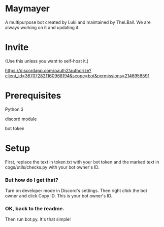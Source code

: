 # Maymayer
A multipurpose bot created by Luki and maintained by TheLBall.
We are always working on it and updating it.
# Invite
(Use this unless you want to self-host it.)

https://discordapp.com/oauth2/authorize?client_id=367072821160968194&scope=bot&permissions=2146958591
# Prerequisites
Python 3

discord module

bot token
# Setup
First, replace the text in token.txt with your bot token and the marked text in cogs/utils/checks.py with your bot owner's ID.

### But how do I get that?

Turn on developer mode in Discord's settings. Then right click the bot owner and click Copy ID. This is your bot owner's ID.

### OK, back to the readme.

Then run bot.py. It's that simple!
